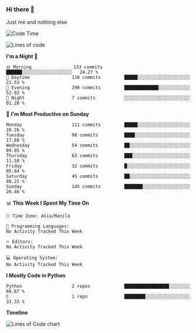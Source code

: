 ### Hi there 👋

Just me and nothing else


<!--START_SECTION:waka-->
![Code Time](http://img.shields.io/badge/Code%20Time-107%20hrs%2043%20mins-blue)

![Lines of code](https://img.shields.io/badge/From%20Hello%20World%20I%27ve%20Written-1.3%20million%20lines%20of%20code-blue)

**I'm a Night 🦉** 

```text
🌞 Morning                133 commits         ██████░░░░░░░░░░░░░░░░░░░   24.27 % 
🌆 Daytime                118 commits         █████░░░░░░░░░░░░░░░░░░░░   21.53 % 
🌃 Evening                290 commits         █████████████░░░░░░░░░░░░   52.92 % 
🌙 Night                  7 commits           ░░░░░░░░░░░░░░░░░░░░░░░░░   01.28 % 
```
📅 **I'm Most Productive on Sunday** 

```text
Monday                   111 commits         █████░░░░░░░░░░░░░░░░░░░░   20.26 % 
Tuesday                  98 commits          ████░░░░░░░░░░░░░░░░░░░░░   17.88 % 
Wednesday                54 commits          ██░░░░░░░░░░░░░░░░░░░░░░░   09.85 % 
Thursday                 63 commits          ███░░░░░░░░░░░░░░░░░░░░░░   11.50 % 
Friday                   32 commits          █░░░░░░░░░░░░░░░░░░░░░░░░   05.84 % 
Saturday                 45 commits          ██░░░░░░░░░░░░░░░░░░░░░░░   08.21 % 
Sunday                   145 commits         ███████░░░░░░░░░░░░░░░░░░   26.46 % 
```


📊 **This Week I Spent My Time On** 

```text
🕑︎ Time Zone: Asia/Manila

💬 Programming Languages: 
No Activity Tracked This Week

🔥 Editors: 
No Activity Tracked This Week

💻 Operating System: 
No Activity Tracked This Week
```

**I Mostly Code in Python** 

```text
Python                   2 repos             █████████████████░░░░░░░░   66.67 % 
C                        1 repo              ████████░░░░░░░░░░░░░░░░░   33.33 % 
```



**Timeline**

![Lines of Code chart](https://raw.githubusercontent.com/mauring55/mauring55/main/assets/bar_graph.png)


<!--END_SECTION:waka-->
